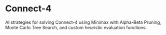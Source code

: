# Connect-4
AI strategies for solving Connect-4 using Minimax with Alpha-Beta Pruning, Monte Carlo Tree Search, and custom heuristic evaluation functions.
